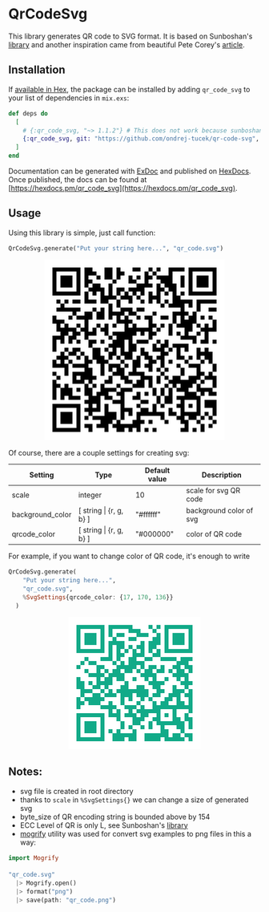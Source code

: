 # QrCodeSvg

This library generates QR code to SVG format. It is based on Sunboshan's [library](https://github.com/sunboshan/qrcode) and another inspiration came from beautiful Pete Corey's [article](http://www.petecorey.com/blog/2017/02/13/build-your-own-code-poster-with-elixir/).


## Installation

If [available in Hex](https://hex.pm/docs/publish), the package can be installed
by adding `qr_code_svg` to your list of dependencies in `mix.exs`:

```elixir
def deps do
  [
    # {:qr_code_svg, "~> 1.1.2"} # This does not work because sunboshan/qrcode is not at hex.pm
    {:qr_code_svg, git: "https://github.com/ondrej-tucek/qr-code-svg", tag: "v1.1.2"}
  ]
end
```

Documentation can be generated with [ExDoc](https://github.com/elixir-lang/ex_doc)
and published on [HexDocs](https://hexdocs.pm). Once published, the docs can
be found at [https://hexdocs.pm/qr_code_svg](https://hexdocs.pm/qr_code_svg).


## Usage
Using this library is simple, just call function:

```haskell
QrCodeSvg.generate("Put your string here...", "qr_code.svg")
```
<p align="center"><img src="https://github.com/ondrej-tucek/qr-code-svg/blob/master/images/qrcode.png" /></p>


Of course, there are a couple settings for creating svg:

| Setting  | Type   | Default value | Description |
| ---------| -------------| ----------- | ----- |
| scale    | integer  | 10  | scale for svg QR code |
| background_color  | [ string \| {r, g, b} ] | "#ffffff" | background color of svg |
| qrcode_color      | [ string \| {r, g, b} ] | "#000000" | color of QR code |


For example, if you want to change color of QR code, it's enough to write

```haskell
QrCodeSvg.generate(
    "Put your string here...",
    "qr_code.svg",
    %SvgSettings{qrcode_color: {17, 170, 136}}
  )
```

<p align="center"><img src="https://github.com/ondrej-tucek/qr-code-svg/blob/master/images/qrcode_color.png" /></p>


## Notes:
* svg file is created in root directory
* thanks to `scale` in `%SvgSettings{}` we can change a size of generated svg
* byte_size of QR encoding string is bounded above by 154
* ECC Level of QR is only L, see Sunboshan's [library](https://github.com/sunboshan/qrcode)
* [mogrify](https://github.com/route/mogrify) utility was used for convert svg examples to png files in this a way:

```haskell
import Mogrify

"qr_code.svg"
  |> Mogrify.open()
  |> format("png")
  |> save(path: "qr_code.png")
```
